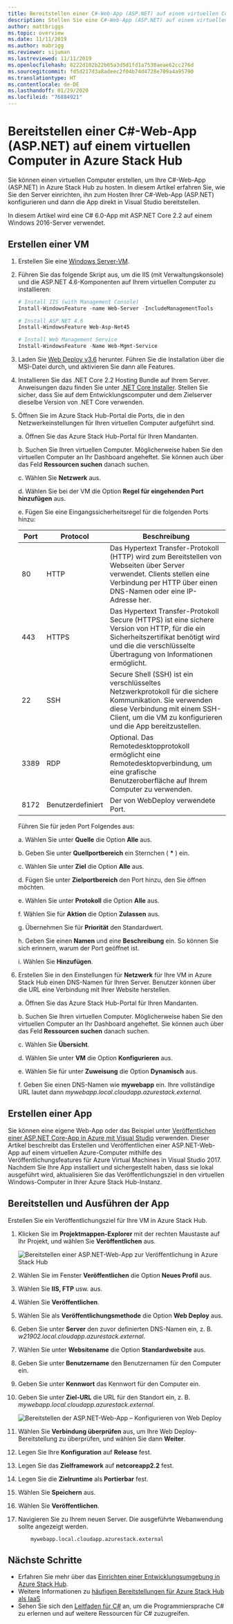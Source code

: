 ```yaml
---
title: Bereitstellen einer C#-Web-App (ASP.NET) auf einem virtuellen Computer in Azure Stack Hub
description: Stellen Sie eine C#-Web-App (ASP.NET) auf einem virtuellen Computer in Azure Stack Hub bereit.
author: mattbriggs
ms.topic: overview
ms.date: 11/11/2019
ms.author: mabrigg
ms.reviewer: sijuman
ms.lastreviewed: 11/11/2019
ms.openlocfilehash: 8222d102b22b05a3d5d1fd1a7530aeae62cc276d
ms.sourcegitcommit: fd5d217d3a8adeec2f04b74d4728e709a4a95790
ms.translationtype: HT
ms.contentlocale: de-DE
ms.lasthandoff: 01/29/2020
ms.locfileid: "76884921"
---
```

# <a name="deploy-a-c-aspnet-web-app-to-a-vm-in-azure-stack-hub"></a>Bereitstellen einer C#-Web-App (ASP.NET) auf einem virtuellen Computer in Azure Stack Hub

Sie können einen virtuellen Computer erstellen, um Ihre C#-Web-App (ASP.NET) in Azure Stack Hub zu hosten. In diesem Artikel erfahren Sie, wie Sie den Server einrichten, ihn zum Hosten Ihrer C#-Web-App (ASP.NET) konfigurieren und dann die App direkt in Visual Studio bereitstellen.

In diesem Artikel wird eine C# 6.0-App mit ASP.NET Core 2.2 auf einem Windows 2016-Server verwendet.

## <a name="create-a-vm"></a>Erstellen einer VM

1. Erstellen Sie eine [Windows Server-VM](azure-stack-quick-windows-portal.md).

1. Führen Sie das folgende Skript aus, um die IIS (mit Verwaltungskonsole) und die ASP.NET 4.6-Komponenten auf Ihrem virtuellen Computer zu installieren:

    ```PowerShell  
    # Install IIS (with Management Console)
    Install-WindowsFeature -name Web-Server -IncludeManagementTools
    
    # Install ASP.NET 4.6
    Install-WindowsFeature Web-Asp-Net45
    
    # Install Web Management Service
    Install-WindowsFeature -Name Web-Mgmt-Service
    ```

1. Laden Sie [Web Deploy v3.6](https://www.microsoft.com/download/details.aspx?id=43717) herunter. Führen Sie die Installation über die MSI-Datei durch, und aktivieren Sie dann alle Features.

1. Installieren Sie das .NET Core 2.2 Hosting Bundle auf Ihrem Server. Anweisungen dazu finden Sie unter [.NET Core Installer](https://dotnet.microsoft.com/download/dotnet-core/2.2). Stellen Sie sicher, dass Sie auf dem Entwicklungscomputer und dem Zielserver dieselbe Version von .NET Core verwenden.

1. Öffnen Sie im Azure Stack Hub-Portal die Ports, die in den Netzwerkeinstellungen für Ihren virtuellen Computer aufgeführt sind.

    a. Öffnen Sie das Azure Stack Hub-Portal für Ihren Mandanten.

    b. Suchen Sie Ihren virtuellen Computer. Möglicherweise haben Sie den virtuellen Computer an Ihr Dashboard angeheftet. Sie können auch über das Feld **Ressourcen suchen** danach suchen.

    c. Wählen Sie **Netzwerk** aus.

    d. Wählen Sie bei der VM die Option **Regel für eingehenden Port hinzufügen** aus.

    e. Fügen Sie eine Eingangssicherheitsregel für die folgenden Ports hinzu:

    | Port | Protocol | Beschreibung |
    | --- | --- | --- |
    | 80 | HTTP | Das Hypertext Transfer-Protokoll (HTTP) wird zum Bereitstellen von Webseiten über Server verwendet. Clients stellen eine Verbindung per HTTP über einen DNS-Namen oder eine IP-Adresse her. |
    | 443 | HTTPS | Das Hypertext Transfer-Protokoll Secure (HTTPS) ist eine sichere Version von HTTP, für die ein Sicherheitszertifikat benötigt wird und die die verschlüsselte Übertragung von Informationen ermöglicht.  |
    | 22 | SSH | Secure Shell (SSH) ist ein verschlüsseltes Netzwerkprotokoll für die sichere Kommunikation. Sie verwenden diese Verbindung mit einem SSH-Client, um die VM zu konfigurieren und die App bereitzustellen. |
    | 3389 | RDP | Optional. Das Remotedesktopprotokoll ermöglicht eine Remotedesktopverbindung, um eine grafische Benutzeroberfläche auf Ihrem Computer zu verwenden.   |
    | 8172 | Benutzerdefiniert | Der von WebDeploy verwendete Port. |

    Führen Sie für jeden Port Folgendes aus:

    a. Wählen Sie unter **Quelle** die Option **Alle** aus.

    b. Geben Sie unter **Quellportbereich** ein Sternchen ( **\*** ) ein.

    c. Wählen Sie unter **Ziel** die Option **Alle** aus.

    d. Fügen Sie unter **Zielportbereich** den Port hinzu, den Sie öffnen möchten.

    e. Wählen Sie unter **Protokoll** die Option **Alle** aus.

    f. Wählen Sie für **Aktion** die Option **Zulassen** aus.

    g. Übernehmen Sie für **Priorität** den Standardwert.

    h. Geben Sie einen **Namen** und eine **Beschreibung** ein. So können Sie sich erinnern, warum der Port geöffnet ist.

    i. Wählen Sie **Hinzufügen**.

1.  Erstellen Sie in den Einstellungen für **Netzwerk** für Ihre VM in Azure Stack Hub einen DNS-Namen für Ihren Server. Benutzer können über die URL eine Verbindung mit Ihrer Website herstellen.

    a. Öffnen Sie das Azure Stack Hub-Portal für Ihren Mandanten.

    b. Suchen Sie Ihren virtuellen Computer. Möglicherweise haben Sie den virtuellen Computer an Ihr Dashboard angeheftet. Sie können auch über das Feld **Ressourcen suchen** danach suchen.

    c. Wählen Sie **Übersicht**.

    d. Wählen Sie unter **VM** die Option **Konfigurieren** aus.

    e. Wählen Sie für unter **Zuweisung** die Option **Dynamisch** aus.

    f. Geben Sie einen DNS-Namen wie **mywebapp** ein. Ihre vollständige URL lautet dann *mywebapp.local.cloudapp.azurestack.external*.

## <a name="create-an-app"></a>Erstellen einer App 

Sie können eine eigene Web-App oder das Beispiel unter [Veröffentlichen einer ASP.NET Core-App in Azure mit Visual Studio](https://docs.microsoft.com/aspnet/core/tutorials/razor-pages/razor-pages-start?view=aspnetcore-2.2&tabs=visual-studio
) verwenden. Dieser Artikel beschreibt das Erstellen und Veröffentlichen einer ASP.NET-Web-App auf einem virtuellen Azure-Computer mithilfe des Veröffentlichungsfeatures für Azure Virtual Machines in Visual Studio 2017. Nachdem Sie Ihre App installiert und sichergestellt haben, dass sie lokal ausgeführt wird, aktualisieren Sie das Veröffentlichungsziel in den virtuellen Windows-Computer in Ihrer Azure Stack Hub-Instanz.

## <a name="deploy-and-run-the-app"></a>Bereitstellen und Ausführen der App

Erstellen Sie ein Veröffentlichungsziel für Ihre VM in Azure Stack Hub.

1. Klicken Sie im **Projektmappen-Explorer** mit der rechten Maustaste auf Ihr Projekt, und wählen Sie **Veröffentlichen** aus.

    ![Bereitstellen einer ASP.NET-Web-App zur Veröffentlichung in Azure Stack Hub](media/azure-stack-dev-start-howto-vm-dotnet/deploy-app-to-azure-stack.png)

1. Wählen Sie im Fenster **Veröffentlichen** die Option **Neues Profil** aus.
1. Wählen Sie **IIS, FTP** usw. aus.
1. Wählen Sie **Veröffentlichen**.
1. Wählen Sie als **Veröffentlichungsmethode** die Option **Web Deploy** aus.
1. Geben Sie unter **Server** den zuvor definierten DNS-Namen ein, z. B. *w21902.local.cloudapp.azurestack.external*.
1. Wählen Sie unter **Websitename** die Option **Standardwebsite** aus.
1. Geben Sie unter **Benutzername** den Benutzernamen für den Computer ein.
1. Geben Sie unter **Kennwort** das Kennwort für den Computer ein.
1. Geben Sie unter **Ziel-URL** die URL für den Standort ein, z. B. *mywebapp.local.cloudapp.azurestack.external*.

    ![Bereitstellen der ASP.NET-Web-App – Konfigurieren von Web Deploy](media/azure-stack-dev-start-howto-vm-dotnet/configure-web-deploy.png)

1. Wählen Sie **Verbindung überprüfen** aus, um Ihre Web Deploy-Bereitstellung zu überprüfen, und wählen Sie dann **Weiter**.
1. Legen Sie Ihre **Konfiguration** auf **Release** fest.
1. Legen Sie das **Zielframework** auf  **netcoreapp2.2** fest.
1. Legen Sie die **Zielruntime** als **Portierbar** fest.
1. Wählen Sie **Speichern** aus.
1. Wählen Sie **Veröffentlichen**.
1. Navigieren Sie zu Ihrem neuen Server. Die ausgeführte Webanwendung sollte angezeigt werden.

    ```http  
        mywebapp.local.cloudapp.azurestack.external
    ```

## <a name="next-steps"></a>Nächste Schritte

- Erfahren Sie mehr über das [Einrichten einer Entwicklungsumgebung in Azure Stack Hub](azure-stack-dev-start.md).
- Weitere Informationen zu [häufigen Bereitstellungen für Azure Stack Hub als IaaS](azure-stack-dev-start-deploy-app.md)
- Sehen Sie sich den [Leitfaden für C#](https://docs.microsoft.com/dotnet/csharp/) an, um die Programmiersprache C# zu erlernen und auf weitere Ressourcen für C# zuzugreifen.
